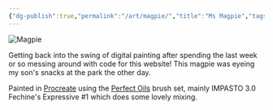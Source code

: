 ```yaml
---
{"dg-publish":true,"permalink":"/art/magpie/","title":"Ms Magpie","tags":["art"],"noteIcon":"","created":"2022-12-02"}
---
```



![Magpie](/img/user/assets/Magpie.jpeg)

Getting back into the swing of digital painting after spending the last week or so messing around with code for this website! This magpie was eyeing my son's snacks at the park the other day.

Painted in [Procreate](https://procreate.com/) using the [Perfect Oils](https://creativemarket.com/Ldarro/6441075-Perfect-OILS-87-brushes-4PROCREATE) brush set, mainly IMPASTO 3.0 Fechine's Expressive #1 which does some lovely mixing.